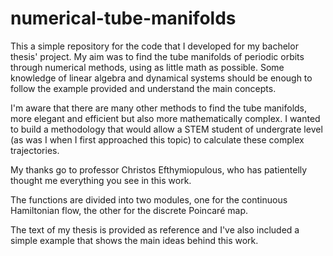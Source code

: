 # numerical-tube-manifolds
This a simple repository for the code that I developed for my bachelor thesis' project.
My aim was to find the tube manifolds of periodic orbits through numerical methods, using as little math as possible. Some knowledge of linear algebra and dynamical systems should be enough to follow the example provided and understand the main concepts.

I'm aware that there are many other methods to find the tube manifolds, more elegant and efficient but also more mathematically complex. I wanted to build a methodology that would allow a STEM student of undergrate level (as was I when I first approached this topic) to calculate these complex trajectories.

My thanks go to professor Christos Efthymiopulous, who has patientelly thought me everything you see in this work.

The functions are divided into two modules, one for the continuous Hamiltonian flow, the other for the discrete Poincaré map.

The text of my thesis is provided as reference and I've also included a simple example that shows the main ideas behind this work. 
